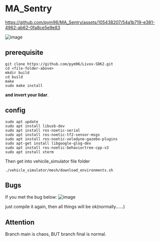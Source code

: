 # MA_Sentry

https://github.com/pym96/MA_Sentry/assets/105438207/54a1b719-e381-4962-ab62-0fa8ce5e9e83

![image](https://github.com/pym96/MA_Sentry/assets/105438207/6373742c-4ca8-4d8a-8e34-64be34388b41)

## prerequisite
```
git clone https://github.com/pym96/Livox-SDK2.git
cd <file-folder-above>
mkdir build
cd build
make
sudo make install
```

**and invert your lidar**.


## config
```
sudo apt update
sudo apt install libusb-dev
sudo apt install ros-noetic-serial
sudo apt install ros-noetic-tf2-sensor-msgs
sudo apt install ros-noetic-velodyne-gazebo-plugins
sudo apt-get install libgoogle-glog-dev
sudo apt install ros-noetic-behaviortree-cpp-v3
sudo apt install xterm
```

Then get into vehicile_simulator file folder
```
./vehicle_simulator/mesh/download_environments.sh
```

## Bugs
If you met the bug below:
![image](https://github.com/pym96/MA_Sentry/assets/105438207/5c0098e9-fdc7-4256-9d44-c7745650a884)

just compile it again, then all things will be ok(normally......)

## Attention
Branch main is chaos, BUT branch final is normal.
